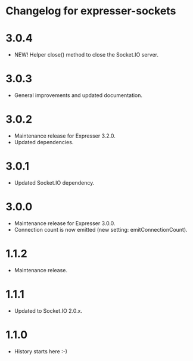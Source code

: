 # Changelog for expresser-sockets

3.0.4
=====
* NEW! Helper close() method to close the Socket.IO server.

3.0.3
=====
* General improvements and updated documentation.

3.0.2
=====
* Maintenance release for Expresser 3.2.0.
* Updated dependencies.

3.0.1
=====
* Updated Socket.IO dependency.

3.0.0
=====
* Maintenance release for Expresser 3.0.0.
* Connection count is now emitted (new setting: emitConnectionCount).

1.1.2
=====
* Maintenance release.

1.1.1
=====
* Updated to Socket.IO 2.0.x.

1.1.0
=====
* History starts here :-)
